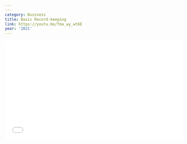 ```yaml
---
---
category: Business
title: Basic Record-keeping
link: https://youtu.be/Tma_wy_wt6E
year: '2021'
---
```

<iframe width="560" height="315" src="{{ page.link }}" frameborder="0" allowfullscreen></iframe>
